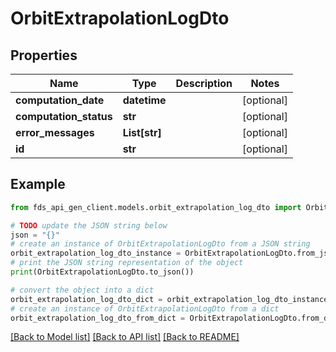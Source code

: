 # OrbitExtrapolationLogDto


## Properties

Name | Type | Description | Notes
------------ | ------------- | ------------- | -------------
**computation_date** | **datetime** |  | [optional] 
**computation_status** | **str** |  | [optional] 
**error_messages** | **List[str]** |  | [optional] 
**id** | **str** |  | [optional] 

## Example

```python
from fds_api_gen_client.models.orbit_extrapolation_log_dto import OrbitExtrapolationLogDto

# TODO update the JSON string below
json = "{}"
# create an instance of OrbitExtrapolationLogDto from a JSON string
orbit_extrapolation_log_dto_instance = OrbitExtrapolationLogDto.from_json(json)
# print the JSON string representation of the object
print(OrbitExtrapolationLogDto.to_json())

# convert the object into a dict
orbit_extrapolation_log_dto_dict = orbit_extrapolation_log_dto_instance.to_dict()
# create an instance of OrbitExtrapolationLogDto from a dict
orbit_extrapolation_log_dto_from_dict = OrbitExtrapolationLogDto.from_dict(orbit_extrapolation_log_dto_dict)
```
[[Back to Model list]](../README.md#documentation-for-models) [[Back to API list]](../README.md#documentation-for-api-endpoints) [[Back to README]](../README.md)


